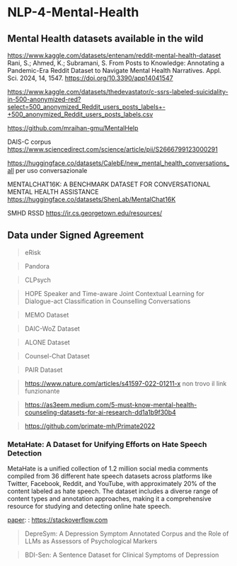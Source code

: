 # NLP-4-Mental-Health

## Mental Health datasets available in the wild

https://www.kaggle.com/datasets/entenam/reddit-mental-health-dataset
Rani, S.; Ahmed, K.; Subramani, S. From Posts to Knowledge: Annotating a Pandemic-Era Reddit Dataset to Navigate Mental Health Narratives. Appl. Sci. 2024, 14, 1547. https://doi.org/10.3390/app14041547


https://www.kaggle.com/datasets/thedevastator/c-ssrs-labeled-suicidality-in-500-anonymized-red?select=500_anonymized_Reddit_users_posts_labels+-+500_anonymized_Reddit_users_posts_labels.csv


https://github.com/mraihan-gmu/MentalHelp


DAIS-C corpus
https://www.sciencedirect.com/science/article/pii/S2666799123000291


https://huggingface.co/datasets/CalebE/new_mental_health_conversations_all per uso conversazionale


MENTALCHAT16K: A BENCHMARK DATASET FOR CONVERSATIONAL MENTAL HEALTH ASSISTANCE
https://huggingface.co/datasets/ShenLab/MentalChat16K

SMHD RSSD https://ir.cs.georgetown.edu/resources/

## Data under Signed Agreement

> eRisk



> Pandora



> CLPsych


> HOPE
 Speaker and Time-aware Joint Contextual Learning for Dialogue-act Classification in Counselling Conversations


> MEMO Dataset

> DAIC-WoZ Dataset


> ALONE Dataset


> Counsel-Chat Dataset


> PAIR Dataset

> https://www.nature.com/articles/s41597-022-01211-x non trovo il link funzionante

> https://as3eem.medium.com/5-must-know-mental-health-counseling-datasets-for-ai-research-dd1a1b9f30b4

> https://github.com/primate-mh/Primate2022

### MetaHate: A Dataset for Unifying Efforts on Hate Speech Detection
MetaHate is a unified collection of 1.2 million social media comments compiled from 36 different hate speech datasets across platforms like Twitter, Facebook, Reddit, and YouTube, with approximately 20% of the content labeled as hate speech. The dataset includes a diverse range of content types and annotation approaches, making it a comprehensive resource for studying and detecting online hate speech.

[agreement]: https://irlab.org/metahate.html

[paper]: : https://stackoverflow.com

> DepreSym: A Depression Symptom Annotated Corpus and the Role of LLMs as Assessors of Psychological Markers

[agreement]: https://erisk.irlab.org/depresym_dataset.html

> BDI-Sen: A Sentence Dataset for Clinical Symptoms of Depression

[agreement]: https://erisk.irlab.org/BDISen.html

[paper]: https://arxiv.org/pdf/2408.12142
